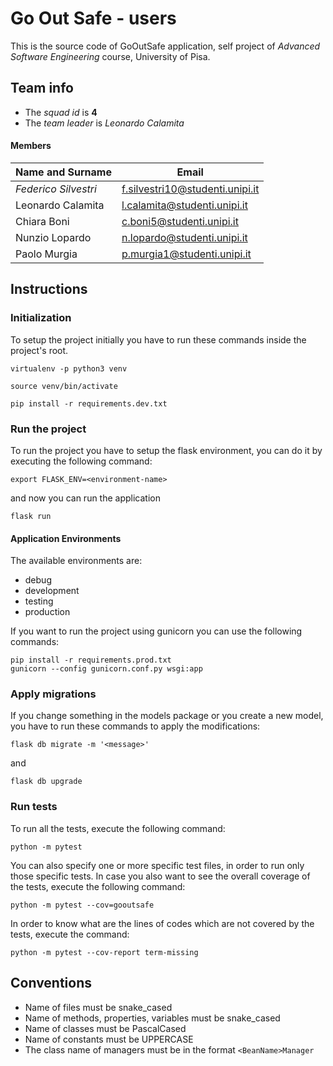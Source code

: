 # Go Out Safe - users

This is the source code of GoOutSafe application, self
project of *Advanced Software Engineering* course,
University of Pisa.
 
## Team info

- The *squad id* is **4**
- The *team leader* is *Leonardo Calamita*

#### Members

|Name and Surname    | Email                         |
|--------------------|-------------------------------|
|*Federico Silvestri*|f.silvestri10@studenti.unipi.it|
|Leonardo Calamita   |l.calamita@studenti.unipi.it   |
|Chiara Boni         |c.boni5@studenti.unipi.it      |
|Nunzio Lopardo      |n.lopardo@studenti.unipi.it    |
|Paolo Murgia        |p.murgia1@studenti.unipi.it    |


## Instructions

### Initialization

To setup the project initially you have to run these commands
inside the project's root.

`virtualenv -p python3 venv`

`source venv/bin/activate`

`pip install -r requirements.dev.txt`

### Run the project

To run the project you have to setup the flask environment,
you can do it by executing the following command:

`export FLASK_ENV=<environment-name>`

and now you can run the application

`flask run`


#### Application Environments

The available environments are:

- debug
- development
- testing
- production

If you want to run the project using gunicorn you can
use the following commands:

```shell script
pip install -r requirements.prod.txt
gunicorn --config gunicorn.conf.py wsgi:app
```


### Apply migrations

If you change something in the models package or you create a new model,
you have to run these commands to apply the modifications:

`flask db migrate -m '<message>'`

and
 
`flask db upgrade`

### Run tests

To run all the tests, execute the following command:

`python -m pytest`

You can also specify one or more specific test files, in order to run only those specific tests.
In case you also want to see the overall coverage of the tests, execute the following command:

`python -m pytest --cov=gooutsafe`

In order to know what are the lines of codes which are not covered by the tests, execute the command:

`python -m pytest --cov-report term-missing`

## Conventions

- Name of files must be snake_cased
- Name of methods, properties, variables must be snake_cased
- Name of classes must be PascalCased 
- Name of constants must be UPPERCASE 
- The class name of managers must be in the format `<BeanName>Manager`
